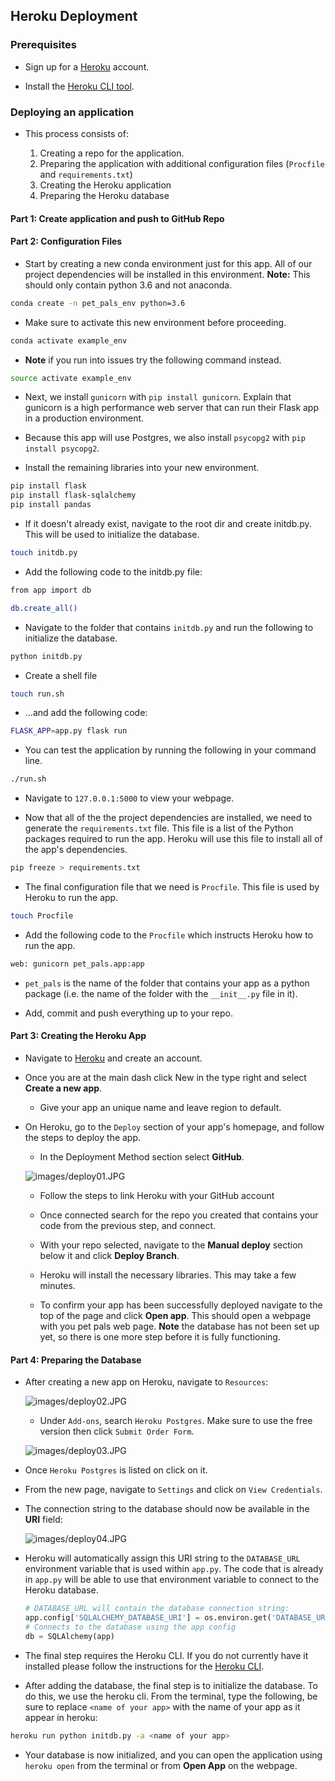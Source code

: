 ## Heroku Deployment

### Prerequisites

* Sign up for a [Heroku](https://www.heroku.com) account.

* Install the [Heroku CLI tool](https://devcenter.heroku.com/articles/heroku-cli#download-and-install).

### Deploying an application

* This process consists of:

  1. Creating a repo for the application.
  2. Preparing the application with additional configuration files (`Procfile` and `requirements.txt`)
  3. Creating the Heroku application
  4. Preparing the Heroku database

#### Part 1: Create application and push to GitHub Repo


#### Part 2: Configuration Files

* Start by creating a new conda environment just for this app. All of our project dependencies will be installed in this environment. **Note:** This should only contain python 3.6 and not anaconda.

```sh
conda create -n pet_pals_env python=3.6
```

* Make sure to activate this new environment before proceeding.

```sh
conda activate example_env
```

* **Note** if you run into issues try the following command instead.

```sh
source activate example_env
```

* Next, we install `gunicorn` with `pip install gunicorn`. Explain that gunicorn is a high performance web server that can run their Flask app in a production environment.

* Because this app will use Postgres, we also install `psycopg2` with `pip install psycopg2`.

* Install the remaining libraries into your new environment.

```sh
pip install flask
pip install flask-sqlalchemy
pip install pandas
```

* If it doesn't already exist, navigate to the root dir and create initdb.py. This will be used to initialize the database.

```sh
touch initdb.py
```

* Add the following code to the initdb.py file:

```sh
from app import db

db.create_all()
```

* Navigate to the folder that contains `initdb.py` and run the following to initialize the database.

```sh
python initdb.py
```

* Create a shell file

```sh
touch run.sh
```

* ...and add the following code:

```sh
FLASK_APP=app.py flask run
```

* You can test the application by running the following in your command line.

```sh
./run.sh
```

* Navigate to `127.0.0.1:5000` to view your webpage.

* Now that all of the the project dependencies are installed, we need to generate the `requirements.txt` file. This file is a list of the Python packages required to run the app. Heroku will use this file to install all of the app's dependencies.

```sh
pip freeze > requirements.txt
```

* The final configuration file that we need is `Procfile`. This file is used by Heroku to run the app.

```sh
touch Procfile
```

* Add the following code to the `Procfile` which instructs Heroku how to run the app.
  
```sh  
web: gunicorn pet_pals.app:app
```

* `pet_pals` is the name of the folder that contains your app as a python package (i.e. the name of the folder with the `__init__.py` file in it).

* Add, commit and push everything up to your repo.

#### Part 3: Creating the Heroku App

* Navigate to [Heroku](https://www.heroku.com) and create an account.

* Once you are at the main dash click New in the type right and select **Create a new app**.

  * Give your app an unique name and leave region to default.

* On Heroku, go to the `Deploy` section of your app's homepage, and follow the steps to deploy the app.


  * In the Deployment Method section select **GitHub**.

  ![images/deploy01.JPG](images/deploy01.JPG)

  * Follow the steps to link Heroku with your GitHub account

  * Once connected search for the repo you created that contains your code from the previous step, and connect.

  * With your repo selected, navigate to the **Manual deploy** section below it and click **Deploy Branch**.

  * Heroku will install the necessary libraries. This may take a few minutes.

  * To confirm your app has been successfully deployed navigate to the top of the page and click **Open app**. This should open a webpage with you pet pals web page. **Note** the database has not been set up yet, so there is one more step before it is fully functioning.

#### Part 4: Preparing the Database

* After creating a new app on Heroku, navigate to `Resources`:

  ![images/deploy02.JPG](images/deploy02.JPG)

  * Under `Add-ons`, search `Heroku Postgres`. Make sure to use the free version then click `Submit Order Form`.

  ![images/deploy03.JPG](images/deploy03.JPG)

* Once `Heroku Postgres` is listed on click on it.

* From the new page, navigate to `Settings` and click on `View Credentials`.

* The connection string to the database should now be available in the **URI** field:

  ![images/deploy04.JPG](images/deploy04.JPG)

* Heroku will automatically assign this URI string to the `DATABASE_URL` environment variable that is used within `app.py`. The code that is already in `app.py` will be able to use that environment variable to connect to the Heroku database.

  ```python
  # DATABASE_URL will contain the database connection string:
  app.config['SQLALCHEMY_DATABASE_URI'] = os.environ.get('DATABASE_URL', '')
  # Connects to the database using the app config
  db = SQLAlchemy(app)
  ```

* The final step requires the Heroku CLI. If you do not currently have it installed please follow the instructions for the [Heroku CLI](https://devcenter.heroku.com/articles/heroku-cli).

* After adding the database, the final step is to initialize the database. To do this, we use the heroku cli. From the terminal, type the following, be sure to replace `<name of your app>` with the name of your app as it appear in heroku:

```sh
heroku run python initdb.py -a <name of your app>
```

* Your database is now initialized, and you can open the application using `heroku open` from the terminal or from **Open App** on the webpage.
